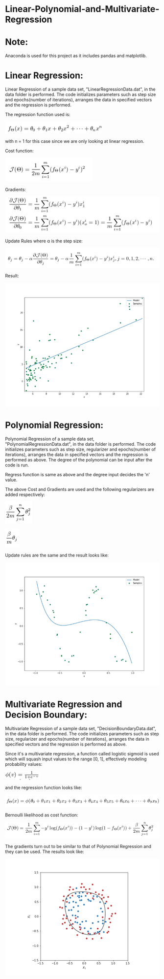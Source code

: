 # Linear-Polynomial-and-Multivariate-Regression

# Note:

Anaconda is used for this project as it includes pandas and matplotlib.

# Linear Regression:

Linear Regression of a sample data set, "LinearRegressionData.dat", in the data folder is performed. The code initializes parameters such as step size and epochs(number of iterations), arranges the data in specified vectors and the regression is performed.

The regression function used is:

![alt text](https://github.com/syh5/Linear-Polynomial-and-Multivariate-Regression/blob/master/images/Regress.png)

with n = 1 for this case since we are only looking at linear regression.

Cost function:

![alt text](https://github.com/syh5/Linear-Polynomial-and-Multivariate-Regression/blob/master/images/CostFunction.png)

Gradients:

![alt text](https://github.com/syh5/Linear-Polynomial-and-Multivariate-Regression/blob/master/images/Gradients.png)

Update Rules where α is the step size:

![alt text](https://github.com/syh5/Linear-Polynomial-and-Multivariate-Regression/blob/master/images/UpdateRules.png)

Result:

![alt text](https://github.com/syh5/Linear-Polynomial-and-Multivariate-Regression/blob/master/images/LinearRegression.png)

# Polynomial Regression:

Polynomial Regression of a sample data set, "PolynomialRegressionData.dat", in the data folder is performed. The code initializes parameters such as step size, regularizer and epochs(number of iterations), arranges the data in specified vectors and the regression is performed as above. The degree of the polynomial can be input after the code is run.

Regress function is same as above and the degree input decides the 'n' value.

The above Cost and Gradients are used and the following regularizers are added respectively:

![alt text](https://github.com/syh5/Linear-Polynomial-and-Multivariate-Regression/blob/master/images/Regularizer1.png)

![alt text](https://github.com/syh5/Linear-Polynomial-and-Multivariate-Regression/blob/master/images/Regularizer2.png)

Update rules are the same and the result looks like:

![alt text](https://github.com/syh5/Linear-Polynomial-and-Multivariate-Regression/blob/master/images/PolynomialRegression.png)

# Multivariate Regression and Decision Boundary:

Multivariate Regression of a sample data set, "DecisionBoundaryData.dat", in the data folder is performed. The code initializes parameters such as step size, regularizer and epochs(number of iterations), arranges the data in specified vectors and the regression is performed as above. 

Since it's a multivariate regression, a function called logistic sigmoid is used which will squash input values
to the range [0, 1], effectively modeling probability values:

![alt text](https://github.com/syh5/Linear-Polynomial-and-Multivariate-Regression/blob/master/images/Phi.png)

and the regression function looks like:

![alt text](https://github.com/syh5/Linear-Polynomial-and-Multivariate-Regression/blob/master/images/RegressMulti.png)

Bernoulli likelihood as cost function:

![alt text](https://github.com/syh5/Linear-Polynomial-and-Multivariate-Regression/blob/master/images/Bernoulli.png)

The gradients turn out to be similar to that of Polynomial Regression and they can be used. The results look like:

![alt text](https://github.com/syh5/Linear-Polynomial-and-Multivariate-Regression/blob/master/images/DecisionBoundaries.png)
